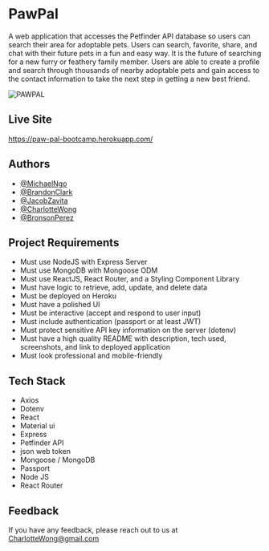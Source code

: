 # PawPal

A web application that accesses the Petfinder API database so users can search their area for adoptable pets. Users can search, favorite, share, and chat with their future pets in a fun and easy way. It is the future of searching for a new furry or feathery family member. Users are able to create a profile and search through thousands of nearby adoptable pets and gain access to the contact information to take the next step in getting a new best friend.

![PAWPAL](https://user-images.githubusercontent.com/81652098/127085184-18cc5992-b2ef-4cd5-8f86-d345e5f7e07b.png)


## Live Site



  https://paw-pal-bootcamp.herokuapp.com/
## Authors

- [@MichaelNgo](https://github.com/DeviantSchemist)
- [@BrandonClark](https://github.com/bwclark90)
- [@JacobZavita](https://github.com/JacobZavita)
- [@CharlotteWong](https://github.com/CharlotteFrancis)
- [@BronsonPerez](https://github.com/bronsonsoda)

## Project Requirements
- Must use NodeJS with Express Server
- Must use MongoDB with Mongoose ODM
- Must use ReactJS, React Router, and a Styling Component Library
- Must have logic to retrieve, add, update, and delete data
- Must be deployed on Heroku
- Must have a polished UI
- Must be interactive (accept and respond to user input)
- Must include authentication (passport or at least JWT)
- Must protect sensitive API key information on the server (dotenv)
- Must have a high quality README with description, tech used, screenshots, and link to deployed application
- Must look professional and mobile-friendly


  
## Tech Stack

- Axios
- Dotenv
- React
- Material ui
- Express
- Petfinder API
- json web token
- Mongoose / MongoDB
- Passport
- Node JS
- React Router


  
## Feedback

If you have any feedback, please reach out to us at CharlotteWong@gmail.com
